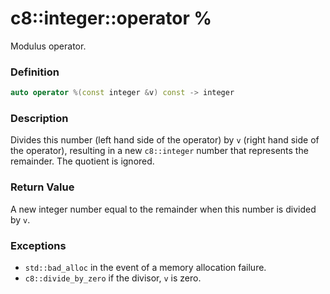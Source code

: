 # c8::integer::operator % #

Modulus operator.

### Definition ###

```cpp
auto operator %(const integer &v) const -> integer
```

### Description ###

Divides this number (left hand side of the operator) by `v` (right hand side of the operator), resulting in a new `c8::integer` number that represents the remainder.  The quotient is ignored.

### Return Value ###

A new integer number equal to the remainder when this number is divided by `v`.

### Exceptions ###

* `std::bad_alloc` in the event of a memory allocation failure.
* `c8::divide_by_zero` if the divisor, `v` is zero.

